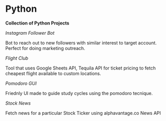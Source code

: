 # Python

**Collection of Python Projects**

*Instagram Follower Bot*

Bot to reach out to new followers with similar interest to target account. Perfect for doing marketing outreach.

*Flight Club* 

Tool that uses Google Sheets API, Tequila API for ticket pricing to fetch cheapest flight available to custom locations.

*Pomodoro GUI*

Friednly UI made to guide study cycles using the pomodoro tecnique.

*Stock News*

Fetch news for a particular Stock Ticker using alphavantage.co News API 

